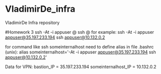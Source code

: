 # VladimirDe_infra
VladimirDe Infra repository

#Homework 3
ssh -At -i appuser <username>@<bastion ip> ssh <username>@<ip of server behind bastion>
for example:
ssh -At -i appuser appuser@35.197.233.194 ssh appuser@10.132.0.2

for command like ssh someinternalhost need to define alias in file .bashrc (unix):
alias someinternalhost='-At -i appuser appuser@35.197.233.194 ssh appuser@10.132.0.2'

Data for VPN:
bastion_IP = 35.197.233.194
someinternalhost_IP = 10.132.0.2

